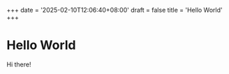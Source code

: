 +++
date = '2025-02-10T12:06:40+08:00'
draft = false
title = 'Hello World'
+++

# Hello World

Hi there!

